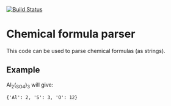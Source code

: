 [![Build Status](https://travis-ci.com/SebastienEveno/molecule-parser.svg?branch=master)](https://travis-ci.com/SebastienEveno/molecule-parser)

# Chemical formula parser
This code can be used to parse chemical formulas (as strings).

## Example
Al<sub>2</sub>(<sub>SO4</sub>)<sub>3</sub> will give:
```
{'Al': 2, 'S': 3, 'O': 12}
```